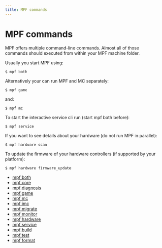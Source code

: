 ```yaml
---
title: MPF commands
---
```


# MPF commands


MPF offers multiple command-line commands. Almost all of those commands
should executed from within your MPF machine folder.

Usually you start MPF using:

``` shell
$ mpf both
```

Alternatively your can run MPF and MC separately:

``` shell
$ mpf game
```

and:

``` shell
$ mpf mc
```

To start the interactive service cli run (start mpf both before):

``` shell
$ mpf service
```

If you want to see details about your hardware (do not run MPF in
parallel):

``` shell
$ mpf hardware scan
```

To update the firmware of your hardware controllers (if supported by
your platform):

``` shell
$ mpf hardware firmware_update
```

* [mpf both](both.md)
* [mpf core](core.md)
* [mpf diagnosis](diagnosis.md)
* [mpf game](../../game/index.md)
* [mpf mc](mc.md)
* [mpf imc](imc.md)
* [mpf migrate](migrate.md)
* [mpf
monitor](monitor)
* [mpf hardware](../../hardware/index.md)
* [mpf service](service.md)
* [mpf build](build.md)
* [mpf test](test.md)
* [mpf format](format.md)
